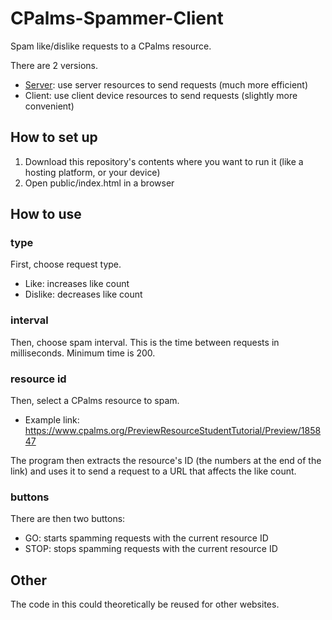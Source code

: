 # CPalms-Spammer-Client
Spam like/dislike requests to a CPalms resource.

There are 2 versions.

* [Server](https://github.com/7ih/CPalms-Spammer-Server): use server resources to send requests (much more efficient)
* Client: use client device resources to send requests (slightly more convenient)

## How to set up

1. Download this repository's contents where you want to run it (like a hosting platform, or your device)
3. Open public/index.html in a browser

## How to use

### type

First, choose request type. 
* Like: increases like count
* Dislike: decreases like count

### interval

Then, choose spam interval. This is the time between requests in milliseconds. Minimum time is 200.

### resource id

Then, select a CPalms resource to spam.
* Example link: https://www.cpalms.org/PreviewResourceStudentTutorial/Preview/185847

The program then extracts the resource's ID (the numbers at the end of the link) and uses it to send a request to a URL that affects the like count.

### buttons

There are then two buttons:
* GO: starts spamming requests with the current resource ID
* STOP: stops spamming requests with the current resource ID

## Other

The code in this could theoretically be reused for other websites.
